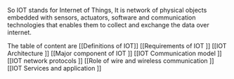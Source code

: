 So IOT stands for Internet of Things, 
It is network of physical objects embedded with sensors, actuators, software and communication technologies that enables them to collect and exchange the data over internet.

The table of content are 
[[Definitions of IOT]]
[[Requirements of IOT ]]
[[IOT Architecture ]]
[[Major component of IOT ]]
[[IOT Communication model ]]
[[IOT network protocols ]]
[[Role of wire and wireless communication ]]
[[IOT Services and application ]]

